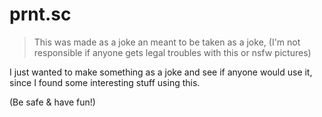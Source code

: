 # prnt.sc
> This was made as a joke an meant to be taken as a joke, (I'm not responsible if anyone gets legal troubles with this or nsfw pictures)

I just wanted to make something as a joke and see if anyone would use it, since I found some interesting stuff using this.

(Be safe & have fun!)

